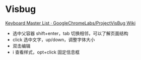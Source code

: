 # Visbug

[Keyboard Master List · GoogleChromeLabs/ProjectVisBug Wiki](https://github.com/GoogleChromeLabs/ProjectVisBug/wiki/Keyboard-Master-List)

* 选中父容器 shift+enter，tab 切换相邻，可以了解页面结构
* click 选中文字，up/down，调整字体大小
* 双击编辑
* i 查看样式，opt+click 固定信息框

